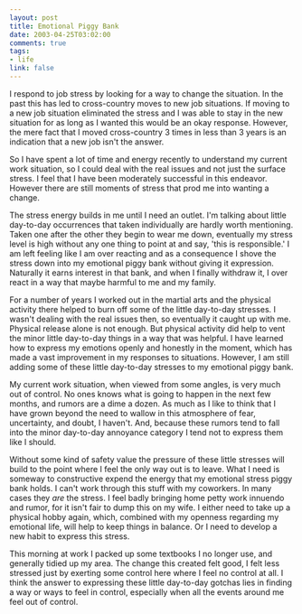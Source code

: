 ```yaml
--- 
layout: post
title: Emotional Piggy Bank
date: 2003-04-25T03:02:00
comments: true
tags:
- life
link: false
---
```

I respond to job stress by looking for a way to change the situation. In the past this has led to cross-country moves to new job situations. If moving to a new job situation eliminated the stress and I was able to stay in the new situation for as long as I wanted this would be an okay response. However, the mere fact that I moved cross-country 3 times in less than 3 years is an indication that a new job isn't the answer.

So I have spent a lot of time and energy recently to understand my current work situation, so I could deal with the real issues and not just the surface stress. I feel that I have been moderately successful in this endeavor. However there are still moments of stress that prod me into wanting a change.

The stress energy builds in me until I need an outlet. I'm talking about little day-to-day occurrences that taken individually are hardly worth mentioning. Taken one after the other they begin to wear me down, eventually my stress level is high without any one thing to point at and say, 'this is responsible.' I am left feeling like I am over reacting and as a consequence I shove the stress down into my emotional piggy bank without giving it expression. Naturally it earns interest in that bank, and when I finally withdraw it, I over react in a way that maybe harmful to me and my family.

For a number of years I worked out in the martial arts and the physical activity there helped to burn off some of the little day-to-day stresses. I wasn't dealing with the real issues then, so eventually it caught up with me. Physical release alone is not enough. But physical activity did help to vent the minor little day-to-day things in a way that was helpful. I have learned how to express my emotions openly and honestly in the moment, which has made a vast improvement in my responses to situations. However, I am still adding some of these little day-to-day stresses to my emotional piggy bank.

My current work situation, when viewed from some angles, is very much out of control. No ones knows what is going to happen in the next few months, and rumors are a dime a dozen. As much as I like to think that I have grown beyond the need to wallow in this atmosphere of fear, uncertainty, and doubt, I haven't. And, because these rumors tend to fall into the minor day-to-day annoyance category I tend not to express them like I should.

Without some kind of safety value the pressure of these little stresses will build to the point where I feel the only way out is to leave. What I need is someway to constructive expend the energy that my emotional stress piggy bank holds. I can't work through this stuff with my coworkers. In many cases they <em>are</em> the stress. I feel badly bringing home petty work innuendo and rumor, for it isn't fair to dump this on my wife. I either need to take up a physical hobby again, which, combined with my openness regarding my emotional life, will help to keep things in balance. Or I need to develop a new habit to express this stress.

This morning at work I packed up some textbooks I no longer use, and generally tidied up my area. The change this created felt good, I felt less stressed just by exerting some control here where I feel no control at all. I think the answer to expressing these little day-to-day gotchas lies in finding a way or ways to feel in control, especially when all the events around me feel out of control.
